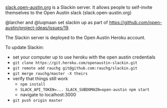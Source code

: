 [slack.open-austin.org](http://slack.open-austin.org) is a Slackin server. It allows people to self-invite themselves to the Open Austin slack (slack.open-austin.org)

@larcher and @luqmaan set slackin up as part of https://github.com/open-austin/project-ideas/issues/19.

The Slackin server is deployed to the Open Austin Heroku account.

To update Slackin:

- set your computer up to use heroku with the open austin credentials 
- `git clone https://git.heroku.com/openaustin-slackin.git`
- `git remote add rauchg git@github.com:rauchg/slackin.git`
- `git merge rauchg/master -X theirs`
- verify that things still work
  - `npm install`
  - `SLACK_API_TOKEN=... SLACK_SUBDOMAIN=open-austin npm start`
  - navigate to localhost:3000
- `git push origin master`

